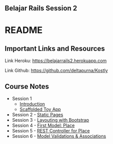 ## Belajar Rails Session 2
# README

## Important Links and Resources
Link Heroku:
<https://belajarrails2.herokuapp.com>

Link Github:
<https://github.com/deltapurna/Kostly>

## Course Notes
- Session 1
  + [Introduction](https://speakerdeck.com/deltapurna/perkenalan-rails)
  + [Scaffolded Toy App](https://speakerdeck.com/deltapurna/perkenalan-rails-scaffolded-demo-app)
- Session 2 - [Static Pages](https://github.com/deltapurna/Kostly/blob/master/notes/session2.md)
- Session 3 - [Layouting with Bootstrap](https://github.com/deltapurna/Kostly/blob/master/notes/session3.md)
- Session 4 - [First Model: Place](https://github.com/deltapurna/Kostly/blob/master/notes/session4.md)
- Session 5 - [REST Controller for Place](https://github.com/deltapurna/Kostly/blob/master/notes/session5.md)
- Session 6 - [Model Validations & Associations](https://github.com/deltapurna/Kostly/blob/master/notes/session6.md)
